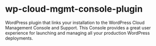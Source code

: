 # wp-cloud-mgmt-console-plugin
WordPress plugin that links your installation to the WordPress Cloud Management Console and Support. This Console provides a great user experience for launching and managing all your production WordPress deployments.
